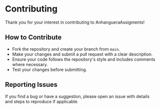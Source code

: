 # Contributing

Thank you for your interest in contributing to AnhangueraAssigments!

## How to Contribute

- Fork the repository and create your branch from `main`.
- Make your changes and submit a pull request with a clear description.
- Ensure your code follows the repository's style and includes comments where necessary.
- Test your changes before submitting.

## Reporting Issues

If you find a bug or have a suggestion, please open an issue with details and steps to reproduce if applicable.
